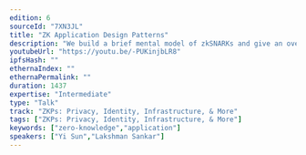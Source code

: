 ```yaml
---
edition: 6
sourceId: "7XN3JL"
title: "ZK Application Design Patterns"
description: "We build a brief mental model of zkSNARKs and give an overview of application design patterns and techniques for ZK-enabled apps. We discuss the overall landscape of proving environments and applications of each: the affordances of browser proving, mobile proving, server proving, GPU proving, etc. We'll go over the current state of the art and key benchmarks, and how improvements across the landscape can unlock new applications of both privacy and succinctness."
youtubeUrl: "https://youtu.be/-PUKinjbLR8"
ipfsHash: ""
ethernaIndex: ""
ethernaPermalink: ""
duration: 1437
expertise: "Intermediate"
type: "Talk"
track: "ZKPs: Privacy, Identity, Infrastructure, & More"
tags: ["ZKPs: Privacy, Identity, Infrastructure, & More"]
keywords: ["zero-knowledge","application"]
speakers: ["Yi Sun","Lakshman Sankar"]
---
```

